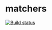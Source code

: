 # matchers

[![Build status](https://ci.appveyor.com/api/projects/status/y2nlqych7fyf5e3j?svg=true)](https://ci.appveyor.com/project/Nataless/matchers)